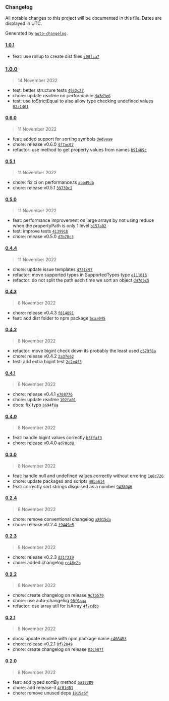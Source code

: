 ### Changelog

All notable changes to this project will be documented in this file. Dates are displayed in UTC.

Generated by [`auto-changelog`](https://github.com/CookPete/auto-changelog).

#### [1.0.1](https://github.com/jvandenaardweg/sort-by-property/compare/1.0.0...1.0.1)

- feat: use rollup to create dist files [`c00fca7`](https://github.com/jvandenaardweg/sort-by-property/commit/c00fca7bd327be71ea48f375ac27983d7a0750c5)

### [1.0.0](https://github.com/jvandenaardweg/sort-by-property/compare/0.6.0...1.0.0)

> 14 November 2022

- test: better structure tests [`4542c27`](https://github.com/jvandenaardweg/sort-by-property/commit/4542c277a3511c5f9c3309c5cb6418944114c222)
- chore: update readme on performance [`da3d3e6`](https://github.com/jvandenaardweg/sort-by-property/commit/da3d3e60dfd5b5aaa5ae64b80ee5a24bbb228da1)
- test: use toStrictEqual to also allow type checking undefined values [`82a1401`](https://github.com/jvandenaardweg/sort-by-property/commit/82a1401d0801453a3a2b990186b5f5b08c09c302)

#### [0.6.0](https://github.com/jvandenaardweg/sort-by-property/compare/0.5.1...0.6.0)

> 11 November 2022

- feat: added support for sorting symbols [`ded98a9`](https://github.com/jvandenaardweg/sort-by-property/commit/ded98a97d1e4bfdf556a2fb46b9d0b4e990a3a85)
- chore: release v0.6.0 [`4f7ac07`](https://github.com/jvandenaardweg/sort-by-property/commit/4f7ac0782409964f59bf0c8a09980e9aca676600)
- refactor: use method to get property values from names [`b91469c`](https://github.com/jvandenaardweg/sort-by-property/commit/b91469c2a01296ae68cf8c40ae33dd383145498b)

#### [0.5.1](https://github.com/jvandenaardweg/sort-by-property/compare/0.5.0...0.5.1)

> 11 November 2022

- chore: fix ci on performance.ts [`abb49db`](https://github.com/jvandenaardweg/sort-by-property/commit/abb49db85691c2b17778ea3661d19b5cbcf171be)
- chore: release v0.5.1 [`39739c2`](https://github.com/jvandenaardweg/sort-by-property/commit/39739c2e5d566683283cdd809ed553d00319730a)

#### [0.5.0](https://github.com/jvandenaardweg/sort-by-property/compare/0.4.4...0.5.0)

> 11 November 2022

- feat: performance improvement on large arrays by not using reduce when the propertyPath is only 1 level [`b157a82`](https://github.com/jvandenaardweg/sort-by-property/commit/b157a82eb2bcca1d3d20fe4d1e552620481f408d)
- test: improve tests [`413991b`](https://github.com/jvandenaardweg/sort-by-property/commit/413991bdda28edcc063224119564f1c9398f19ee)
- chore: release v0.5.0 [`d7b78c3`](https://github.com/jvandenaardweg/sort-by-property/commit/d7b78c31288798a775d2dbb95cd875c409b72add)

#### [0.4.4](https://github.com/jvandenaardweg/sort-by-property/compare/0.4.3...0.4.4)

> 11 November 2022

- chore: update issue templates [`4731c97`](https://github.com/jvandenaardweg/sort-by-property/commit/4731c972c51eb91878eda2a6dab9976ff7811b57)
- refactor: move supported types in SupportedTypes type [`e111016`](https://github.com/jvandenaardweg/sort-by-property/commit/e1110166170c446fae6d83feb19d8b448bc218ff)
- refactor: do not split the path each time we sort an object [`d4705c5`](https://github.com/jvandenaardweg/sort-by-property/commit/d4705c5845212cecbe07f1a884f03068b6bdaab5)

#### [0.4.3](https://github.com/jvandenaardweg/sort-by-property/compare/0.4.2...0.4.3)

> 8 November 2022

- chore: release v0.4.3 [`f814891`](https://github.com/jvandenaardweg/sort-by-property/commit/f814891790ac815ad394df8fe4bdb766694f694a)
- feat: add dist folder to npm package [`6caa045`](https://github.com/jvandenaardweg/sort-by-property/commit/6caa0456be7b6e1e0ed7cde64d7c4b2604008972)

#### [0.4.2](https://github.com/jvandenaardweg/sort-by-property/compare/0.4.1...0.4.2)

> 8 November 2022

- refactor: move bigint check down its probably the least used [`c579f8a`](https://github.com/jvandenaardweg/sort-by-property/commit/c579f8a9e52908d9303ab9689f85ea647b21ae71)
- chore: release v0.4.2 [`2a37e62`](https://github.com/jvandenaardweg/sort-by-property/commit/2a37e626d2f7d209047bc7fac628f494e4df86a3)
- test: add extra bigint test [`2c2e4f3`](https://github.com/jvandenaardweg/sort-by-property/commit/2c2e4f3fa50053f701f8991d012d30fcf0a82315)

#### [0.4.1](https://github.com/jvandenaardweg/sort-by-property/compare/0.4.0...0.4.1)

> 8 November 2022

- chore: release v0.4.1 [`e768776`](https://github.com/jvandenaardweg/sort-by-property/commit/e768776043dd8dcf64843e476d83e8b5209945b9)
- chore: update readme [`102fa01`](https://github.com/jvandenaardweg/sort-by-property/commit/102fa017b8aa484c1209e56951444242281b4b9a)
- docs: fix typo [`b694f8a`](https://github.com/jvandenaardweg/sort-by-property/commit/b694f8aa567774ac9b23da4df62751eca857cbea)

#### [0.4.0](https://github.com/jvandenaardweg/sort-by-property/compare/0.3.0...0.4.0)

> 8 November 2022

- feat: handle bigint values correctly [`b3ffaf3`](https://github.com/jvandenaardweg/sort-by-property/commit/b3ffaf3656c38b62bffcbec3682f4313940df2e1)
- chore: release v0.4.0 [`ed70cd8`](https://github.com/jvandenaardweg/sort-by-property/commit/ed70cd8f64baa843c9526620bbdd646c5b976a02)

#### [0.3.0](https://github.com/jvandenaardweg/sort-by-property/compare/0.2.4...0.3.0)

> 8 November 2022

- feat: handle null and undefined values correctly without erroring [`1e8c726`](https://github.com/jvandenaardweg/sort-by-property/commit/1e8c7268243adfafec4d45d0b48beb70583f194e)
- chore: update packages and scripts [`48ba614`](https://github.com/jvandenaardweg/sort-by-property/commit/48ba6144a19f32563e5100c3dfc4b7130e09f044)
- feat: correctly sort strings disguised as a number [`9438046`](https://github.com/jvandenaardweg/sort-by-property/commit/94380463b7d7b6f4bbf46774d938bf04881958d5)

#### [0.2.4](https://github.com/jvandenaardweg/sort-by-property/compare/0.2.3...0.2.4)

> 8 November 2022

- chore: remove conventional changelog [`a8015da`](https://github.com/jvandenaardweg/sort-by-property/commit/a8015da16539bb7f449805415f90e28235beaefe)
- chore: release v0.2.4 [`f9449e5`](https://github.com/jvandenaardweg/sort-by-property/commit/f9449e5d302c203e1e11d1dd7a2ad094696c768e)

#### [0.2.3](https://github.com/jvandenaardweg/sort-by-property/compare/0.2.2...0.2.3)

> 8 November 2022

- chore: release v0.2.3 [`d21f219`](https://github.com/jvandenaardweg/sort-by-property/commit/d21f219c1f0e9a5008dab9b228770de5e26c0b1a)
- chore: added changelog [`cc46c2b`](https://github.com/jvandenaardweg/sort-by-property/commit/cc46c2b7846e3ec9355fb3443c3ac8f23d8ca70b)

#### [0.2.2](https://github.com/jvandenaardweg/sort-by-property/compare/0.2.1...0.2.2)

> 8 November 2022

- chore: create changelog on release [`9c7b570`](https://github.com/jvandenaardweg/sort-by-property/commit/9c7b570ebb64679a194d4f33600029dcea67934e)
- chore: use auto-changelog [`96f0aaa`](https://github.com/jvandenaardweg/sort-by-property/commit/96f0aaa2d01fd709b86dc822eb276dcbdfb08f8b)
- refactor: use array util for isArray [`4f7cdbb`](https://github.com/jvandenaardweg/sort-by-property/commit/4f7cdbb773cf6f32af746399251943992d407e8c)

#### [0.2.1](https://github.com/jvandenaardweg/sort-by-property/compare/0.2.0...0.2.1)

> 8 November 2022

- docs: update readme with npm package name [`c408483`](https://github.com/jvandenaardweg/sort-by-property/commit/c408483010cbce2534c39510d2f9a9a47cf98d4e)
- chore: release v0.2.1 [`0f72049`](https://github.com/jvandenaardweg/sort-by-property/commit/0f720497a3fc8bb0b808dcd813e12ec16c48ade7)
- chore: create changelog on release [`83c687f`](https://github.com/jvandenaardweg/sort-by-property/commit/83c687fd03b0e79aa5883f2334e6599f45984dbf)

#### 0.2.0

> 8 November 2022

- feat: add typed sortBy method [`ba12289`](https://github.com/jvandenaardweg/sort-by-property/commit/ba122899554a437e9b326b2051cd2cce16ad834a)
- chore: add release-it [`4f01d81`](https://github.com/jvandenaardweg/sort-by-property/commit/4f01d8138733955b97ea3000b8adb6cf1dab0af8)
- chore: remove unused deps [`1815a6f`](https://github.com/jvandenaardweg/sort-by-property/commit/1815a6ff3c1a6e44fbfc77183a9fdba98d4aa67d)
